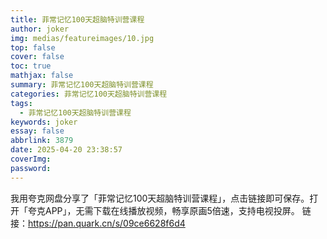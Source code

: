 ```yaml
---
title: 菲常记忆100天超脑特训营课程
author: joker
img: medias/featureimages/10.jpg
top: false
cover: false
toc: true
mathjax: false
summary: 菲常记忆100天超脑特训营课程
categories: 菲常记忆100天超脑特训营课程
tags:
  - 菲常记忆100天超脑特训营课程
keywords: joker
essay: false
abbrlink: 3879
date: 2025-04-20 23:38:57
coverImg:
password:
---
```


我用夸克网盘分享了「菲常记忆100天超脑特训营课程」，点击链接即可保存。打开「夸克APP」，无需下载在线播放视频，畅享原画5倍速，支持电视投屏。
链接：https://pan.quark.cn/s/09ce6628f6d4
